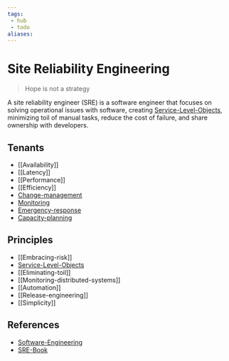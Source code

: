 ```yaml
---
tags:
 - hub
 - todo
aliases:
---
```


# Site Reliability Engineering

> Hope is not a strategy

A site reliability engineer (SRE) is a software engineer that focuses on solving operational issues with software, creating [Service-Level-Objects](../unfinished-notes/Service-Level-Objects.md), minimizing toil of manual tasks, reduce the cost of failure, and share ownership with developers.

## Tenants

- [[Availability]]
- [[Latency]]
- [[Performance]]
- [[Efficiency]]
- [Change-management](Change-management.md)
- [Monitoring](Monitoring.md)
- [Emergency-response](Emergency-response.md)
- [Capacity-planning](Capacity-planning.md)

## Principles

- [[Embracing-risk]]
- [Service-Level-Objects](../unfinished-notes/Service-Level-Objects.md)
- [[Eliminating-toil]]
- [[Monitoring-distributed-systems]]
- [[Automation]]
- [[Release-engineering]]
- [[Simplicity]]

## References

- [Software-Engineering](Software-Engineering.md)
- [SRE-Book](SRE-Book.md)
